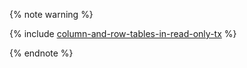 {% note warning %}

{% include [column-and-row-tables-in-read-only-tx](./limitation-column-row-in-read-only-tx.md) %}

{% endnote %}
